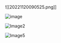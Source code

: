 ![[20221120090525.png]]


![image](1120090734.png)

![Image2](Attachments/20221120090525.png)


![Image5](https://raw.githubusercontent.com/)